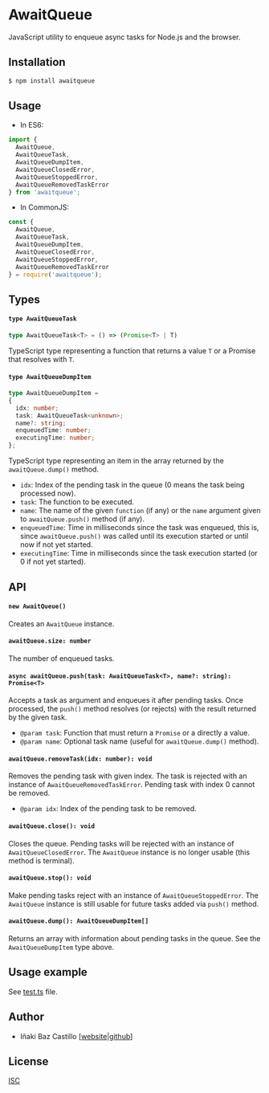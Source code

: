 # AwaitQueue

JavaScript utility to enqueue async tasks for Node.js and the browser.


## Installation

```bash
$ npm install awaitqueue
```

## Usage

* In ES6:

```js
import {
  AwaitQueue,
  AwaitQueueTask,
  AwaitQueueDumpItem,
  AwaitQueueClosedError,
  AwaitQueueStoppedError,
  AwaitQueueRemovedTaskError
} from 'awaitqueue';
```

* In CommonJS:

```js
const { 
  AwaitQueue,
  AwaitQueueTask,
  AwaitQueueDumpItem,
  AwaitQueueClosedError,
  AwaitQueueStoppedError,
  AwaitQueueRemovedTaskError
} = require('awaitqueue');
```


## Types

#### `type AwaitQueueTask`

```typescript
type AwaitQueueTask<T> = () => (Promise<T> | T)
```

TypeScript type representing a function that returns a value `T` or a Promise that resolves with `T`.

#### `type AwaitQueueDumpItem`

```typescript
type AwaitQueueDumpItem =
{
  idx: number;
  task: AwaitQueueTask<unknown>;
  name?: string;
  enqueuedTime: number;
  executingTime: number;
};
```

TypeScript type representing an item in the array returned by the `awaitQueue.dump()` method.

* `idx`: Index of the pending task in the queue (0 means the task being processed now).
* `task`: The function to be executed.
* `name`: The name of the given `function` (if any) or the `name` argument given to `awaitQueue.push()` method (if any).
* `enqueuedTime`: Time in milliseconds since the task was enqueued, this is, since `awaitQueue.push()` was called until its execution started or until now if not yet started.
* `executingTime`: Time in milliseconds since the task execution started (or 0 if not yet started).


## API

#### `new AwaitQueue()`

Creates an `AwaitQueue` instance.

#### `awaitQueue.size: number`

The number of enqueued tasks.

#### `async awaitQueue.push(task: AwaitQueueTask<T>, name?: string): Promise<T>`

Accepts a task as argument and enqueues it after pending tasks. Once processed, the `push()` method resolves (or rejects) with the result returned by the given task.

* `@param task`: Function that must return a `Promise` or a directly a value.
* `@param name`: Optional task name (useful for `awaitQueue.dump()` method).

#### `awaitQueue.removeTask(idx: number): void`

Removes the pending task with given index. The task is rejected with an instance of `AwaitQueueRemovedTaskError`. Pending task with index 0 cannot be removed.

* `@param idx`: Index of the pending task to be removed.

#### `awaitQueue.close(): void`

Closes the queue. Pending tasks will be rejected with an instance of `AwaitQueueClosedError`. The `AwaitQueue` instance is no longer usable (this method is terminal).

#### `awaitQueue.stop(): void`

Make pending tasks reject with an instance of `AwaitQueueStoppedError`. The `AwaitQueue` instance is still usable for future tasks added via `push()` method.

#### `awaitQueue.dump(): AwaitQueueDumpItem[]`

Returns an array with information about pending tasks in the queue. See the `AwaitQueueDumpItem` type above.


## Usage example

See [test.ts](src/test.ts) file.


## Author

* Iñaki Baz Castillo [[website](https://inakibaz.me)|[github](https://github.com/ibc/)]


## License

[ISC](./LICENSE)
